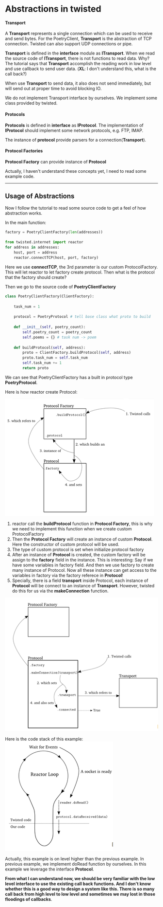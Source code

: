 # Abstractions in twisted

#### Transport

A **Transport** represents a single connection which can be used to receive and send bytes. For the PoetryClient, **Transport**  is the abstraction of TCP connection. Twisted can also support UDP connections or pipe.

**Transport** is defined in the **interface** module as **ITransport**. When we read the source code of **ITransport**, there is not functions to read data. Why? The tutorial says that **Transport** accomplish the reading work in low level and use callback to send user data. (**XL**: I don't understand this, what is the call back?)

When use **Transport** to send data, it also does not send immediately, but will send out at proper time to avoid blocking IO.

We do not implement Transport interface by ourselves. We implement some class provided by twisted.

#### Protocols

**Protocols** is defined in **interface** as **IProtocol**. The implementation of **IProtocol** should implement some network protocols, e.g. FTP, IMAP.

The instance of **protocol** provide parsers for a connection(**Transport**).

#### Protocol Factories

**Protocol Factory** can provide instance of **Protocol**



Actually, I haven't understand these concepts yet, I need to read some example code.

------

## Usage of Abstractions

Now I follow the tutorial to read some source code to get a feel of how abstraction works.

In the main function:

```python
factory = PoetryClientFactory(len(addresses))

from twisted.internet import reactor
for address in addresses:
    host, port = address
    reactor.connectTCP(host, port, factory)
```

Here we use **connectTCP**, the 3rd parameter is our custom ProtocolFactory. This will let reactor to let factory create protocol. Then what is the protocol that the factory should create?

Then we go to the source code of **PoetryClientFactory**

```python
class PoetryClientFactory(ClientFactory):

    task_num = 1

    protocol = PoetryProtocol # tell base class what proto to build

    def __init__(self, poetry_count):
        self.poetry_count = poetry_count
        self.poems = {} # task num -> poem

    def buildProtocol(self, address):
        proto = ClientFactory.buildProtocol(self, address)
        proto.task_num = self.task_num
        self.task_num += 1
        return proto
```

We can see that PoetryClientFactory has a built in protocol type **PoetryProtocol**.

Here is how reactor create Protocol:

![create protocol](createprotocol.png)

1. reactor call the **buildProtocol** function in **Protocol Factory**, this is why we need to implement this function when we create custom ProtocolFactory
2. Then the **Protocol Factory** will create an instance of custom **Protocol**. Here the constructor of custom protocol will be used.
3. The type of custom protocol is set when initialize protocol factory
4. After an instance of **Protocol** is created, the custom factory will be assign to the **factory** field in the instance. This is interesting: Say if we have some variables in factory field. And then we use factory to create many instance of Protocol. Now all these instance can get access to the variables in factory via the factory referece in **Protocol**!
5. Specially, there is a field **transport** inside Protocol, each instance of **Protocol** will be connect to an instance of **Transport**. However, twisted do this for us via the **makeConnection** function.

![protocol with transport](protocolwithtransport.png)

Here is the code stack of this example:
![doReceive](doreceive.png)

Actually, this example is on level higher than the previous example. In previous example, we implement doRead function by ourselves. In this example we leverage the interface **Protocol**.



**From what I can understand now, we should be very familiar with the low level interface to use the existing call back functions. And I don't know whether this is a good way to design a system like this. There is so many call back from high level to low level and sometimes we may lost in those floodings of callbacks**.


